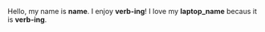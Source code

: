 Hello, my name is __name__. I enjoy __verb-ing__! I love my __laptop_name__ becaus it is __verb-ing__.